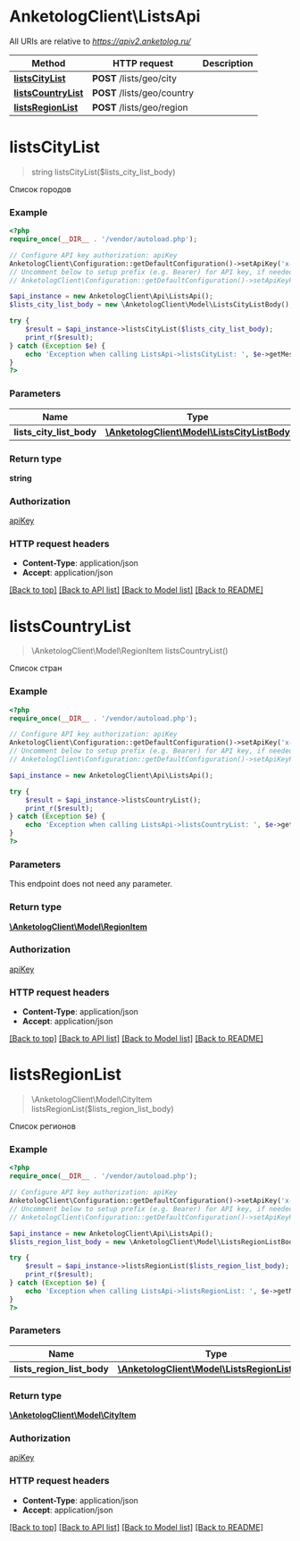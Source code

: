 # AnketologClient\ListsApi

All URIs are relative to *https://apiv2.anketolog.ru/*

Method | HTTP request | Description
------------- | ------------- | -------------
[**listsCityList**](ListsApi.md#listsCityList) | **POST** /lists/geo/city | 
[**listsCountryList**](ListsApi.md#listsCountryList) | **POST** /lists/geo/country | 
[**listsRegionList**](ListsApi.md#listsRegionList) | **POST** /lists/geo/region | 


# **listsCityList**
> string listsCityList($lists_city_list_body)



Список городов

### Example
```php
<?php
require_once(__DIR__ . '/vendor/autoload.php');

// Configure API key authorization: apiKey
AnketologClient\Configuration::getDefaultConfiguration()->setApiKey('x-anketolog-apikey', 'YOUR_API_KEY');
// Uncomment below to setup prefix (e.g. Bearer) for API key, if needed
// AnketologClient\Configuration::getDefaultConfiguration()->setApiKeyPrefix('x-anketolog-apikey', 'Bearer');

$api_instance = new AnketologClient\Api\ListsApi();
$lists_city_list_body = new \AnketologClient\Model\ListsCityListBody(); // \AnketologClient\Model\ListsCityListBody | 

try {
    $result = $api_instance->listsCityList($lists_city_list_body);
    print_r($result);
} catch (Exception $e) {
    echo 'Exception when calling ListsApi->listsCityList: ', $e->getMessage(), PHP_EOL;
}
?>
```

### Parameters

Name | Type | Description  | Notes
------------- | ------------- | ------------- | -------------
 **lists_city_list_body** | [**\AnketologClient\Model\ListsCityListBody**](../Model/\AnketologClient\Model\ListsCityListBody.md)|  |

### Return type

**string**

### Authorization

[apiKey](../../README.md#apiKey)

### HTTP request headers

 - **Content-Type**: application/json
 - **Accept**: application/json

[[Back to top]](#) [[Back to API list]](../../README.md#documentation-for-api-endpoints) [[Back to Model list]](../../README.md#documentation-for-models) [[Back to README]](../../README.md)

# **listsCountryList**
> \AnketologClient\Model\RegionItem listsCountryList()



Список стран

### Example
```php
<?php
require_once(__DIR__ . '/vendor/autoload.php');

// Configure API key authorization: apiKey
AnketologClient\Configuration::getDefaultConfiguration()->setApiKey('x-anketolog-apikey', 'YOUR_API_KEY');
// Uncomment below to setup prefix (e.g. Bearer) for API key, if needed
// AnketologClient\Configuration::getDefaultConfiguration()->setApiKeyPrefix('x-anketolog-apikey', 'Bearer');

$api_instance = new AnketologClient\Api\ListsApi();

try {
    $result = $api_instance->listsCountryList();
    print_r($result);
} catch (Exception $e) {
    echo 'Exception when calling ListsApi->listsCountryList: ', $e->getMessage(), PHP_EOL;
}
?>
```

### Parameters
This endpoint does not need any parameter.

### Return type

[**\AnketologClient\Model\RegionItem**](../Model/RegionItem.md)

### Authorization

[apiKey](../../README.md#apiKey)

### HTTP request headers

 - **Content-Type**: application/json
 - **Accept**: application/json

[[Back to top]](#) [[Back to API list]](../../README.md#documentation-for-api-endpoints) [[Back to Model list]](../../README.md#documentation-for-models) [[Back to README]](../../README.md)

# **listsRegionList**
> \AnketologClient\Model\CityItem listsRegionList($lists_region_list_body)



Список регионов

### Example
```php
<?php
require_once(__DIR__ . '/vendor/autoload.php');

// Configure API key authorization: apiKey
AnketologClient\Configuration::getDefaultConfiguration()->setApiKey('x-anketolog-apikey', 'YOUR_API_KEY');
// Uncomment below to setup prefix (e.g. Bearer) for API key, if needed
// AnketologClient\Configuration::getDefaultConfiguration()->setApiKeyPrefix('x-anketolog-apikey', 'Bearer');

$api_instance = new AnketologClient\Api\ListsApi();
$lists_region_list_body = new \AnketologClient\Model\ListsRegionListBody(); // \AnketologClient\Model\ListsRegionListBody | 

try {
    $result = $api_instance->listsRegionList($lists_region_list_body);
    print_r($result);
} catch (Exception $e) {
    echo 'Exception when calling ListsApi->listsRegionList: ', $e->getMessage(), PHP_EOL;
}
?>
```

### Parameters

Name | Type | Description  | Notes
------------- | ------------- | ------------- | -------------
 **lists_region_list_body** | [**\AnketologClient\Model\ListsRegionListBody**](../Model/\AnketologClient\Model\ListsRegionListBody.md)|  |

### Return type

[**\AnketologClient\Model\CityItem**](../Model/CityItem.md)

### Authorization

[apiKey](../../README.md#apiKey)

### HTTP request headers

 - **Content-Type**: application/json
 - **Accept**: application/json

[[Back to top]](#) [[Back to API list]](../../README.md#documentation-for-api-endpoints) [[Back to Model list]](../../README.md#documentation-for-models) [[Back to README]](../../README.md)


